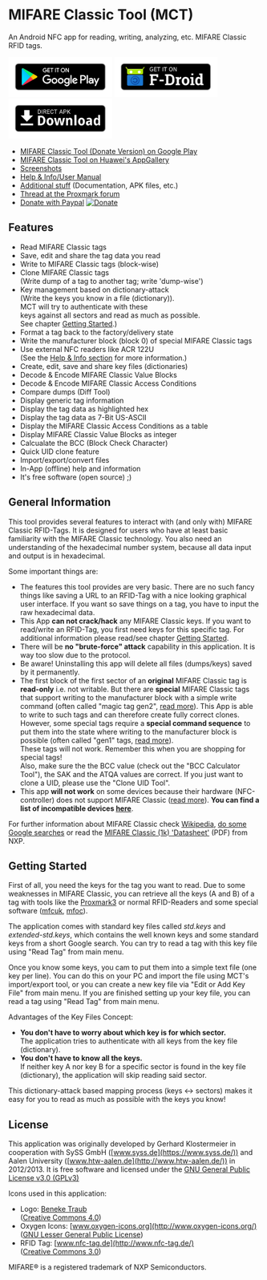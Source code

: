 MIFARE Classic Tool (MCT)
=========================

An Android NFC app for reading, writing, analyzing, etc. MIFARE Classic RFID tags.


<a href="https://play.google.com/store/apps/details?id=de.syss.MifareClassicTool"><img src="pics/assets/google-play-badge.png" alt="Get it on Play Store" height="80"></a>
<a href="https://f-droid.org/packages/de.syss.MifareClassicTool/"><img src="pics/assets/fdroid-badge.png" alt="Get it on F-Droid" height="80"></a>
<a href="https://www.icaria.de/mct/releases/"><img src="pics/assets/direct-apk-download-badge.png" alt="Get the APK" height="80"></a>

* [MIFARE Classic Tool (Donate Version) on Google Play](https://play.google.com/store/apps/details?id=de.syss.MifareClassicToolDonate)
* [MIFARE Classic Tool on Huawei's AppGallery](https://appgallery1.huawei.com/#/app/C101783071)
* [Screenshots](https://www.icaria.de/mct/screenshots/latest/)
* [Help & Info/User Manual](https://www.icaria.de/mct/help-and-info/)
* [Additional stuff](https://www.icaria.de/mct/) (Documentation, APK files, etc.)
* [Thread at the Proxmark forum](http://www.proxmark.org/forum/viewtopic.php?id=1535)
* [Donate with Paypal](https://www.paypal.com/cgi-bin/webscr?cmd=_s-xclick&hosted_button_id=24ET8A36XLMNW) [![Donate](https://www.paypalobjects.com/en_US/i/btn/btn_donate_SM.gif)](https://www.paypal.com/cgi-bin/webscr?cmd=_s-xclick&hosted_button_id=24ET8A36XLMNW)



Features
--------

* Read MIFARE Classic tags
* Save, edit and share the tag data you read
* Write to MIFARE Classic tags (block-wise)
* Clone MIFARE Classic tags  
  (Write dump of a tag to another tag; write 'dump-wise')
* Key management based on dictionary-attack  
  (Write the keys you know in a file (dictionary)).  
  MCT will try to authenticate with these  
  keys against all sectors and read as much as possible.  
  See chapter [Getting Started](#getting-started).)
* Format a tag back to the factory/delivery state
* Write the manufacturer block (block 0) of special MIFARE Classic tags
* Use external NFC readers like ACR 122U  
  (See the [Help & Info section](https://publications.icaria.de/mct/help-and-info/#external_nfc)
  for more information.)
* Create, edit, save and share key files (dictionaries)
* Decode & Encode MIFARE Classic Value Blocks
* Decode & Encode MIFARE Classic Access Conditions
* Compare dumps (Diff Tool)
* Display generic tag information
* Display the tag data as highlighted hex
* Display the tag data as 7-Bit US-ASCII
* Display the MIFARE Classic Access Conditions as a table
* Display MIFARE Classic Value Blocks as integer
* Calcualate the BCC (Block Check Character)
* Quick UID clone feature
* Import/export/convert files
* In-App (offline) help and information
* It's free software (open source) ;)



General Information
-------------------

This tool provides several features to interact with (and only with)
MIFARE Classic RFID-Tags. It is designed for users who have at least
basic familiarity with the MIFARE Classic technology.
You also need an understanding of the hexadecimal number system,
because all data input and output is in hexadecimal.

Some important things are:
* The features this tool provides are very basic. There are no such
  fancy things like saving a URL to an RFID-Tag with a nice looking
  graphical user interface. If you want so save things on a tag,
  you have to input the raw hexadecimal data.
* This App **can not crack/hack**
  any MIFARE Classic keys. If you want to read/write an RFID-Tag, you
  first need keys for this specific tag. For additional information
  please read/see chapter [Getting Started](#getting-started).
* There will be **no &quot;brute-force&quot; attack**
  capability in this application. It is way too slow due
  to the protocol.
* Be aware! Uninstalling this app will delete all files
  (dumps/keys) saved by it permanently.
* The first block of the first sector of an **original**
  MIFARE Classic tag is **read-only** i.e. not writable. But there
  are **special** MIFARE Classic tags that support writing to the
  manufacturer block with a simple write command (often called "magic tag
  gen2", [read more](https://github.com/RfidResearchGroup/proxmark3/blob/master/doc/magic_cards_notes.md#mifare-classic-directwrite-aka-gen2-aka-cuid)). This App is able to write to such tags and can therefore create
  fully correct clones. However, some special tags require a
  **special command sequence** to put them into the state where
  writing to the manufacturer block is possible (often called "gen1"
  tags, [read more](https://github.com/RfidResearchGroup/proxmark3/blob/master/doc/magic_cards_notes.md#mifare-classic-gen1a-aka-uid)).  
  These tags will not work. Remember this when you are shopping for special
  tags!  
  Also, make sure the the BCC value (check out the "BCC Calculator Tool"),
  the SAK and the ATQA values are correct. If you just want to clone a UID,
  please use the "Clone UID Tool".
* This app **will not work** on some devices because their hardware
  (NFC-controller) does not support MIFARE Classic
  ([read more](https://github.com/ikarus23/MifareClassicTool/issues/1)).
  **You can find a list of incompatible devices
  [here](https://github.com/ikarus23/MifareClassicTool/blob/master/INCOMPATIBLE_DEVICES.md)**.

For further information about MIFARE Classic check
[Wikipedia](https://en.wikipedia.org/wiki/MIFARE),
[do some Google searches](https://www.google.com/search?q=mifare+classic")
or read the
[MIFARE Classic (1k) 'Datasheet'](https://www.nxp.com/docs/en/data-sheet/MF1S50YYX_V1.pdf)
(PDF) from NXP.



Getting Started
---------------

First of all, you need the keys for the tag you want to read.
Due to some weaknesses in MIFARE Classic, you can retrieve
all the keys (A and B) of a tag with tools like the
[Proxmark3](http://www.proxmark.org/) or
normal RFID-Readers and some special software
([mfcuk](https://github.com/nfc-tools/mfcuk),
[mfoc](https://github.com/nfc-tools/mfoc)).

The application comes with standard key files called
*std.keys* and *extended-std.keys*, which contains the
well known keys and some standard keys from a short Google search.
You can try to read a tag with this key file using
&quot;Read Tag&quot; from main menu.

Once you know some keys, you cam to put them into a simple text
file (one key per line). You can do this on your PC and import
the file using MCT's import/export tool, or you can create a new
key file via &quot;Edit or Add Key File&quot; from main menu.
If you are finished setting up your key file, you can read a tag
using &quot;Read Tag&quot; from main menu.

Advantages of the Key Files Concept:
* **You don't have to worry about which key is for which sector.**  
  The application tries to authenticate with all keys from the key
  file (dictionary).
* **You don't have to know all the keys.**  
  If neither key A nor key B for a specific sector is found in the
  key file (dictionary), the application will skip reading said
  sector.

This dictionary-attack based mapping process
(keys &lt;-&gt; sectors) makes it easy for you to read as much as
possible with the keys you know!



License
-------

This application was originally developed by
Gerhard Klostermeier in cooperation with SySS GmbH
([www.syss.de](https://www.syss.de/)) and Aalen
University ([www.htw-aalen.de](http://www.htw-aalen.de/)) in 2012/2013.
It is free software and licensed under the
[GNU General Public License v3.0 (GPLv3)](https://www.gnu.org/licenses/gpl-3.0.txt)

Icons used in this application:
* Logo: [Beneke Traub](http://www.beneketraub.com/)  
  ([Creative Commons 4.0](http://creativecommons.org/licenses/by-nc-sa/4.0/))
* Oxygen Icons: [www.oxygen-icons.org](http://www.oxygen-icons.org/)  
  ([GNU Lesser General Public License](http://www.gnu.org/licenses/lgpl.html))
* RFID Tag: [www.nfc-tag.de](http://www.nfc-tag.de/)  
  ([Creative Commons 3.0](http://creativecommons.org/licenses/by/3.0/))

MIFARE® is a registered trademark of NXP Semiconductors.
